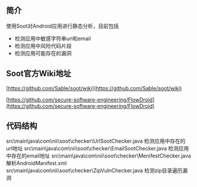 ## 简介

使用Soot对Android应用进行静态分析，目前包括


- 检测应用中敏感字符串url和email
- 检测应用中风险代码片段
- 检测应用可能存在的漏洞

## Soot官方Wiki地址
[https://github.com/Sable/soot/wiki](https://github.com/Sable/soot/wiki)

[https://github.com/secure-software-engineering/FlowDroid](https://github.com/secure-software-engineering/FlowDroid)

## 代码结构
src\main\java\com\nii\soot\checker\UrlSootChecker.java 检测应用中存在的url地址
src\main\java\com\nii\soot\checker\EmailSootChecker.java 检测应用中存在的email地址
src\main\java\com\nii\soot\checker\MenifestChecker.java 解析AndroidManifest.xml
src\main\java\com\nii\soot\checker\ZipVulnChecker.java 检测zip目录遍历漏洞





